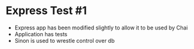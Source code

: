 # Express Test #1

* Express app has been modified slightly to allow it to be used by Chai
* Application has tests
* Sinon is used to wrestle control over db